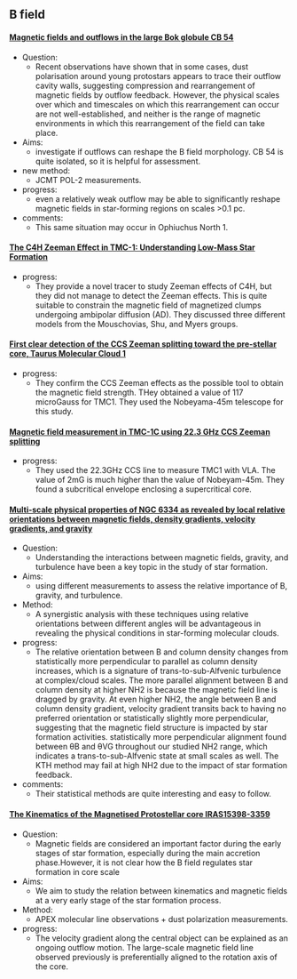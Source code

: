 ## B field

#### [Magnetic fields and outflows in the large Bok globule CB 54](https://arxiv.org/abs/2205.06055)
- Question: 
	- Recent observations have shown that in some cases, dust polarisation around young protostars appears to trace their outflow cavity walls, suggesting compression and rearrangement of magnetic fields by outflow feedback. However, the
physical scales over which and timescales on which this rearrangement can occur are not well-established, and neither is the range of magnetic environments in which this rearrangement of the field can take place.
- Aims: 
	- investigate if outflows can reshape the B field morphology. CB 54 is quite isolated, so it is helpful for assessment.
- new method: 
	- JCMT POL-2 measurements.
- progress: 
	- even a relatively weak outflow may be able to significantly reshape magnetic fields in star-forming regions on scales >0.1 pc.
- comments:
	- This same situation may occur in Ophiuchus North 1.


#### [The C4H Zeeman Effect in TMC-1: Understanding Low-Mass Star Formation](https://ui.adsabs.harvard.edu/abs/2006ApJS..162..388T/abstract)
- progress:
	- They provide a novel tracer to study Zeeman effects of C4H, but they did not manage to detect the Zeeman effects. This is quite suitable to constrain the magnetic field of magnetized clumps undergoing ambipolar diffusion (AD). They discussed three different models from the Mouschovias, Shu, and Myers groups.


#### [First clear detection of the CCS Zeeman splitting toward the pre-stellar core, Taurus Molecular Cloud 1](https://academic.oup.com/pasj/article/71/6/117/5610015)
- progress:
	- They confirm the CCS Zeeman effects as the possible tool to obtain the magnetic field strength. THey obtained a value of 117 microGauss for TMC1. They used the Nobeyama-45m telescope for this study.

#### [Magnetic field measurement in TMC-1C using 22.3 GHz CCS Zeeman splitting](https://arxiv.org/abs/2207.12604)
- progress:
	- They used the 22.3GHz CCS line to measure TMC1 with VLA. The value of 2mG is much higher than the value of Nobeyam-45m. They found a subcritical envelope enclosing a supercritical core.


#### [Multi-scale physical properties of NGC 6334 as revealed by local relative orientations between magnetic fields, density gradients, velocity gradients, and gravity](https://arxiv.org/abs/2211.00152)
- Question:
  - Understanding the interactions between magnetic fields, gravity, and turbulence have been a key topic in the study of star formation. 
- Aims:
  - using different measurements to assess the relative importance of B, gravity, and turbulence. 
- Method:
  - A synergistic analysis with these techniques using relative orientations between different angles will be advantageous in revealing the physical conditions in star-forming molecular clouds.
- progress:
  -  The relative orientation between B and column density changes from statistically more perpendicular to parallel as column density increases, which is a signature of trans-to-sub-Alfvenic turbulence at complex/cloud scales. The more parallel alignment between B and column density at higher NH2 is because the magnetic field line is dragged by gravity. At even higher NH2, the angle between B and column density gradient, velocity gradient transits back to having no preferred orientation or statistically slightly more perpendicular, suggesting that the magnetic field structure is impacted by star formation activities.  statistically more perpendicular alignment found between θB and θVG throughout our studied NH2 range, which indicates a trans-to-sub-Alfvenic state at small scales as well. The KTH method may fail at high NH2 due to the impact of star formation feedback.
- comments:
  - Their statistical methods are quite interesting and easy to follow.


#### [The Kinematics of the Magnetised Protostellar core IRAS15398-3359](https://arxiv.org/abs/2302.00987)
- Question:
  - Magnetic fields are considered an important factor during the early stages of star formation, especially during the main accretion phase.However, it is not clear how the B field regulates star formation in core scale 
- Aims:
  - We aim to study the relation between kinematics and magnetic fields at a very early stage of the star formation process.
- Method:
  - APEX molecular line observations + dust polarization measurements.
- progress:
  - The velocity gradient along the central object can be explained as an ongoing outflow motion. The large-scale magnetic field line
observed previously is preferentially aligned to the rotation axis of the core.


